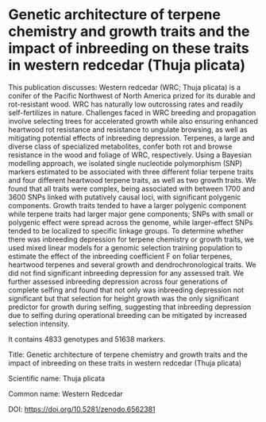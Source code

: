 # Genetic architecture of terpene chemistry and growth traits and the impact of inbreeding on these traits in western redcedar (Thuja plicata)

This publication discusses: Western redcedar (WRC; Thuja plicata) is a conifer of the Pacific Northwest of North America prized for its durable and rot-resistant wood. WRC has naturally low outcrossing rates and readily self-fertilizes in nature. Challenges faced in WRC breeding and propagation involve selecting trees for accelerated growth while also ensuring enhanced heartwood rot resistance and resistance to ungulate browsing, as well as mitigating potential effects of inbreeding depression. Terpenes, a large and diverse class of specialized metabolites, confer both rot and browse resistance in the wood and foliage of WRC, respectively. Using a Bayesian modelling approach, we isolated single nucleotide polymorphism (SNP) markers estimated to be associated with three different foliar terpene traits and four different heartwood terpene traits, as well as two growth traits. We found that all traits were complex, being associated with between 1700 and 3600 SNPs linked with putatively causal loci, with significant polygenic components. Growth traits tended to have a larger polygenic component while terpene traits had larger major gene components; SNPs with small or polygenic effect were spread across the genome, while larger-effect SNPs tended to be localized to specific linkage groups. To determine whether there was inbreeding depression for terpene chemistry or growth traits, we used mixed linear models for a genomic selection training population to estimate the effect of the inbreeding coefficient F on foliar terpenes, heartwood terpenes and several growth and dendrochronological traits. We did not find significant inbreeding depression for any assessed trait. We further assessed inbreeding depression across four generations of complete selfing and found that not only was inbreeding depression not significant but that selection for height growth was the only significant predictor for growth during selfing, suggesting that inbreeding depression due to selfing during operational breeding can be mitigated by increased selection intensity.

It contains 4833 genotypes and 51638 markers.

Title: Genetic architecture of terpene chemistry and growth traits and the impact of inbreeding on these traits in western redcedar (Thuja plicata)

Scientific name: Thuja plicata

Common name: Western Redcedar

DOI: https://doi.org/10.5281/zenodo.6562381


